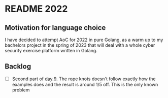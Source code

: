 # README 2022

## Motivation for language choice

I have decided to attempt AoC for 2022 in pure Golang, as a warm up to my bachelors project in the spring of 2023 that will deal with a whole cyber security exercise platform written in Golang.

## Backlog

- [ ] Second part of [day 9](https://adventofcode.com/2022/day/9). The rope knots doesn't follow exactly how the examples does and the result is around 1/5 off. This is the only known problem